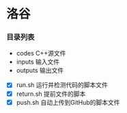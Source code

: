 # 洛谷

### 目录列表
- codes
	C++源文件
- inputs
	输入文件
- outputs
	输出文件
- [x] run.sh 运行并检测代码的脚本文件
- [x] return.sh 提前文件的脚本
- [x] push.sh 自动上传到GitHub的脚本文件
